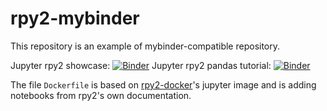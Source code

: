 # rpy2-mybinder

This repository is an example of mybinder-compatible repository.


Jupyter rpy2 showcase: [![Binder](https://mybinder.org/badge_logo.svg)](https://mybinder.org/v2/gh/rpy2/rpy2-mybinder/master?urlpath=lab/jupyter.ipynb)
Jupyter rpy2 pandas tutorial: [![Binder](https://mybinder.org/badge_logo.svg)](https://mybinder.org/v2/gh/rpy2/rpy2-mybinder/master?urlpath=lab/pandas.ipynb)


The file `Dockerfile` is based on [rpy2-docker](https://github.com/rpy2/rpy2-docker)'s jupyter image and is adding
notebooks from rpy2's own documentation.
